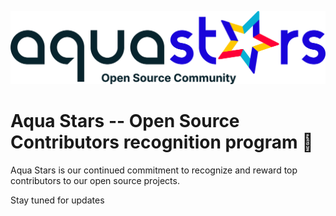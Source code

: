![Aqua Stars Logo Header](./assets/AquaStar_OSSHackatonLogo_Pos_Slogan.png)

# Aqua Stars -- Open Source Contributors recognition program 🌟
Aqua Stars is our continued commitment to recognize and reward top contributors to our open source projects. 

Stay tuned for updates